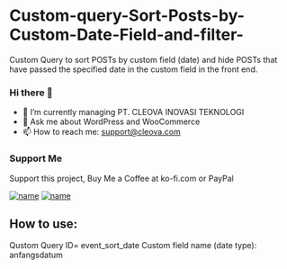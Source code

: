 # Custom-query-Sort-Posts-by-Custom-Date-Field-and-filter-
Custom Query to sort POSTs by custom field (date) and hide POSTs that have passed the specified date in the custom field in the front end.

### Hi there 👋
- 🔭 I’m currently managing PT. CLEOVA INOVASI TEKNOLOGI
- 💬 Ask me about WordPress and WooCommerce
- 📫 How to reach me: support@cleova.com

### Support Me
Support this project, Buy Me a Coffee at ko-fi.com or PayPal<br>

[![name](https://user-images.githubusercontent.com/31910468/202833210-f4a85c0e-6790-4882-be13-c62300af5dfe.png)](https://ko-fi.com/cleova)
[![name](https://user-images.githubusercontent.com/31910468/202841156-4e770c3f-7583-425c-9fed-e1ccfdac9a68.png)](https://paypal.me/cleovapay)

## How to use:
Qustom Query ID= event_sort_date
Custom field name (date type): anfangsdatum
